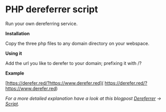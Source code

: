 PHP dereferrer script
===============================

Run your own dereferring service.

__Installation__

Copy the three php files to any domain directory on your webspace.

__Using it__

Add the url you like to derefer to your domain; prefixing it with /?

__Example__

[https://derefer.red/?https://www.derefer.red]( https://derefer.red/?https://www.derefer.red)

*For a more detailed explanation have a look at this blogpost [Dereferrer]( https://www.derefer.red) -> [Script]( https://web.archive.org/web/20160809045059/http://www.naden.de/blog/derefer-script).*
